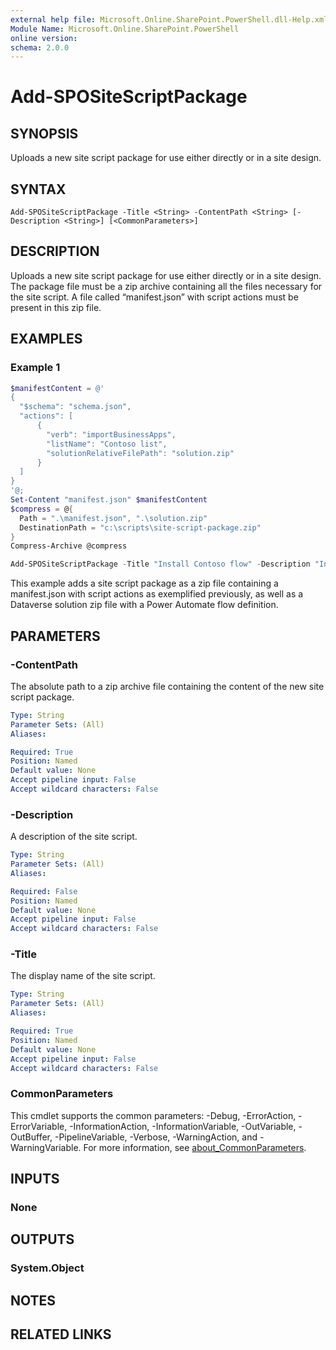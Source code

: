 ```yaml
---
external help file: Microsoft.Online.SharePoint.PowerShell.dll-Help.xml
Module Name: Microsoft.Online.SharePoint.PowerShell
online version:
schema: 2.0.0
---
```


# Add-SPOSiteScriptPackage

## SYNOPSIS
Uploads a new site script package for use either directly or in a site design.

## SYNTAX

```
Add-SPOSiteScriptPackage -Title <String> -ContentPath <String> [-Description <String>] [<CommonParameters>]
```

## DESCRIPTION
Uploads a new site script package for use either directly or in a site design. The package file must be a zip archive containing all the files necessary for the site script. A file called “manifest.json” with script actions must be present in this zip file.

## EXAMPLES

### Example 1

```powershell
$manifestContent = @'
{
  "$schema": "schema.json",
  "actions": [
      {
        "verb": "importBusinessApps",
        "listName": "Contoso list",
        "solutionRelativeFilePath": "solution.zip"
      }
  ]
}
'@;
Set-Content "manifest.json" $manifestContent
$compress = @{
  Path = ".\manifest.json", ".\solution.zip"
  DestinationPath = "c:\scripts\site-script-package.zip"
}
Compress-Archive @compress

Add-SPOSiteScriptPackage -Title "Install Contoso flow" -Description "Installs the new Contoso flow in a list" -ContentPath "c:\scripts\site-script-package.zip"
```

This example adds a site script package as a zip file containing a manifest.json with script actions as exemplified previously, as well as a Dataverse solution zip file with a Power Automate flow definition.
 
## PARAMETERS

### -ContentPath
The absolute path to a zip archive file containing the content of the new site script package.

```yaml
Type: String
Parameter Sets: (All)
Aliases:

Required: True
Position: Named
Default value: None
Accept pipeline input: False
Accept wildcard characters: False
```

### -Description
A description of the site script.

```yaml
Type: String
Parameter Sets: (All)
Aliases:

Required: False
Position: Named
Default value: None
Accept pipeline input: False
Accept wildcard characters: False
```

### -Title
The display name of the site script.

```yaml
Type: String
Parameter Sets: (All)
Aliases:

Required: True
Position: Named
Default value: None
Accept pipeline input: False
Accept wildcard characters: False
```

### CommonParameters
This cmdlet supports the common parameters: -Debug, -ErrorAction, -ErrorVariable, -InformationAction, -InformationVariable, -OutVariable, -OutBuffer, -PipelineVariable, -Verbose, -WarningAction, and -WarningVariable. For more information, see [about_CommonParameters](https://go.microsoft.com/fwlink/?LinkID=113216).

## INPUTS

### None

## OUTPUTS

### System.Object

## NOTES

## RELATED LINKS

